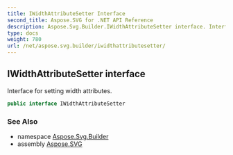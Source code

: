 ```yaml
---
title: IWidthAttributeSetter Interface
second_title: Aspose.SVG for .NET API Reference
description: Aspose.Svg.Builder.IWidthAttributeSetter interface. Interface for setting width attributes
type: docs
weight: 780
url: /net/aspose.svg.builder/iwidthattributesetter/
---
```

## IWidthAttributeSetter interface

Interface for setting width attributes.

```csharp
public interface IWidthAttributeSetter
```

### See Also

* namespace [Aspose.Svg.Builder](../../aspose.svg.builder/)
* assembly [Aspose.SVG](../../)
